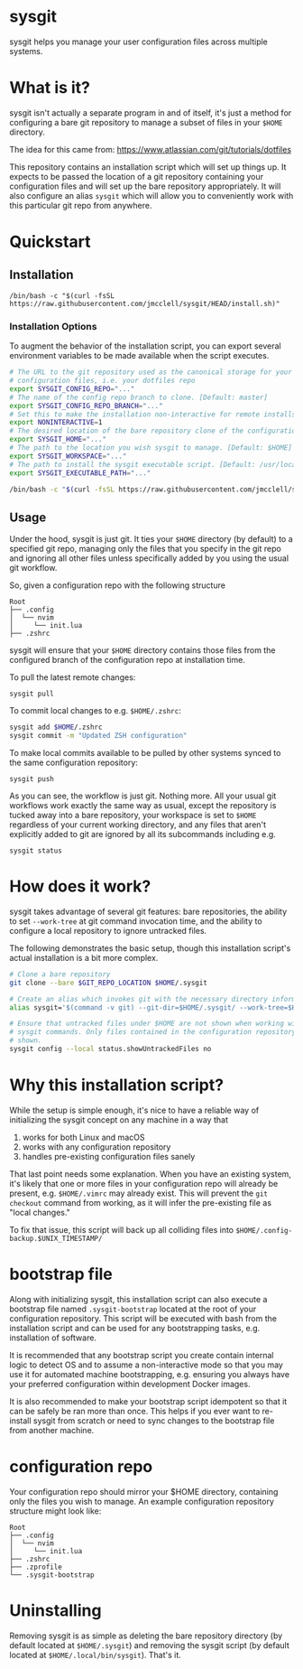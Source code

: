 # sysgit

sysgit helps you manage your user configuration files across multiple systems.


# What is it?

sysgit isn't actually a separate program in and of itself, it's just a method
for configuring a bare git repository to manage a subset of files in your
`$HOME` directory.

The idea for this came from: https://www.atlassian.com/git/tutorials/dotfiles

This repository contains an installation script which will set up things up. It
expects to be passed the location of a git repository containing your
configuration files and will set up the bare repository appropriately. It will
also configure an alias `sysgit` which will allow you to conveniently work with
this particular git repo from anywhere.

# Quickstart

## Installation

`/bin/bash -c "$(curl -fsSL https://raw.githubusercontent.com/jmcclell/sysgit/HEAD/install.sh)"`

### Installation Options

To augment the behavior of the installation script, you can export several
environment variables to be made available when the script executes.

```sh
# The URL to the git repository used as the canonical storage for your system
# configuration files, i.e. your dotfiles repo
export SYSGIT_CONFIG_REPO="..."
# The name of the config repo branch to clone. [Default: master]
export SYSGIT_CONFIG_REPO_BRANCH="..."
# Set this to make the installation non-interactive for remote installs [Default: unset]
export NONINTERACTIVE=1
# The desired location of the bare repository clone of the configuration repository. [Default: $HOME/.sysgit]
export SYSGIT_HOME="..."
# The path to the location you wish sysgit to manage. [Default: $HOME]
export SYSGIT_WORKSPACE="..."
# The path to install the sysgit executable script. [Default: /usr/local/bin]
export SYSGIT_EXECUTABLE_PATH="..."

/bin/bash -c "$(curl -fsSL https://raw.githubusercontent.com/jmcclell/sysgit/HEAD/install.sh)"
```

## Usage

Under the hood, sysgit is just git. It ties your `$HOME` directory (by default)
to a specified git repo, managing only the files that you specify in the git
repo and ignoring all other files unless specifically added by you using the
usual git workflow.

So, given a configuration repo with the following structure

```
Root
├── .config
│  └── nvim
│     └── init.lua
├── .zshrc
```

sysgit will ensure that your `$HOME` directory contains those files from the
configured branch of the configuration repo at installation time.

To pull the latest remote changes:

`sysgit pull`

To commit local changes to e.g. `$HOME/.zshrc`:

```sh
sysgit add $HOME/.zshrc
sysgit commit -m "Updated ZSH configuration"
```

To make local commits available to be pulled by other systems synced to the
same configuration repository:

`sysgit push`

As you can see, the workflow is just git. Nothing more. All your usual git workflows work exactly the same way as usual, except the repository is tucked away into a bare repository, your workspace is set to `$HOME` regardless of your current working directory, and any files that aren't explicitly added to git are ignored by all its subcommands including e.g.

`sysgit status`

# How does it work?

sysgit takes advantage of several git features: bare repositories, the ability
to set `--work-tree` at git command invocation time, and the ability to
configure a local repository to ignore untracked files.

The following demonstrates the basic setup, though this installation script's
actual installation is a bit more complex.

```sh
# Clone a bare repository
git clone --bare $GIT_REPO_LOCATION $HOME/.sysgit

# Create an alias which invokes git with the necessary directory information
alias sysgit='$(command -v git) --git-dir=$HOME/.sysgit/ --work-tree=$HOME'

# Ensure that untracked files under $HOME are not shown when working with
# sysgit commands. Only files contained in the configuration repository should be
# shown.
sysgit config --local status.showUntrackedFiles no
```

# Why this installation script?

While the setup is simple enough, it's nice to have a reliable way of
initializing the sysgit concept on any machine in a way that

1. works for both Linux and macOS
2. works with any configuration repository
3. handles pre-existing configuration files sanely

That last point needs some explanation. When you have an existing system, it's
likely that one or more files in your configuration repo will already be
present, e.g. `$HOME/.vimrc` may already exist. This will prevent the `git
checkout` command from working, as it will infer the pre-existing file as
"local changes."

To fix that issue, this script will back up all colliding files into
`$HOME/.config-backup.$UNIX_TIMESTAMP/`

# bootstrap file

Along with initializing sysgit, this installation script can also execute a
bootstrap file named `.sysgit-bootstrap` located at the root of your
configuration repository. This script will be executed with bash from the
installation script and can be used for any bootstrapping tasks, e.g.
installation of software.

It is recommended that any bootstrap script you create contain internal logic
to detect OS and to assume a non-interactive mode so that you may use it for
automated machine bootstrapping, e.g. ensuring you always have your preferred
configuration within development Docker images.

It is also recommended to make your bootstrap script idempotent so that it can
be safely be ran more than once. This helps if you ever want to re-install
sysgit from scratch or need to sync changes to the bootstrap file from another
machine.

# configuration repo

Your configuration repo should mirror your $HOME directory, containing only the
files you wish to manage. An example configuration repository structure might
look like:

```
Root
├── .config
│  └── nvim
│     └── init.lua
├── .zshrc
├── .zprofile
└── .sysgit-bootstrap
```

# Uninstalling

Removing sysgit is as simple as deleting the bare repository directory (by default
located at `$HOME/.sysgit`) and removing the sysgit script (by default located at
`$HOME/.local/bin/sysgit`). That's it.
